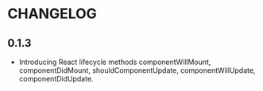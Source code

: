 # CHANGELOG

## 0.1.3
* Introducing React lifecycle methods componentWillMount, componentDidMount, shouldComponentUpdate, componentWillUpdate, componentDidUpdate.
